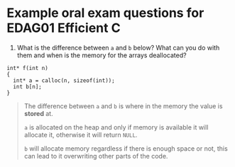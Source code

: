 # Example oral exam questions for EDAG01 Efficient C

1. What is the difference between `a` and `b` below? What can you do with them and when is the memory
for the arrays deallocated?
```
int* f(int n)
{
  int* a = calloc(n, sizeof(int));
  int b[n];
}
```
> The difference between `a` and `b` is where in the memory the value is **stored** at.
>
> `a` is allocated on the heap and only if memory is available it will allocate it, otherwise it will return `NULL`.
>
> `b` will allocate memory regardless if there is enough space or not, this can lead to it overwriting other parts of the code.
